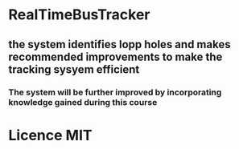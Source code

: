 # RealTimeBusTracker
## the system identifies lopp holes and makes recommended improvements to make the tracking sysyem efficient
### The system will be further improved by incorporating knowledge gained during this course 
# Licence  MIT 
